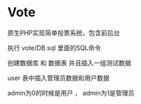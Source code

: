 # Vote
原生PHP实现简单投票系统，包含前后台

执行 vote/DB.sql  里面的SQL命令


创建数据库 和 数据表 并且插入一组测试数据


user 表中插入管理员数据和用户数据 

admin为0的时候是用户   ，   admin为1是管理员
